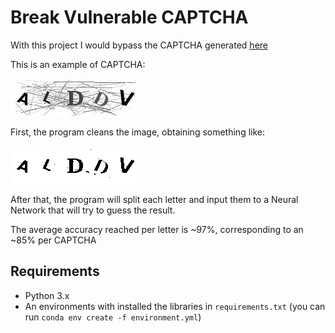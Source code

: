 # Break Vulnerable CAPTCHA

With this project I would bypass the CAPTCHA generated [here](https://forms.iit.it/captcha.php)


This is an example of CAPTCHA:

![Example-of-CAPTCHA](examples/original.png)

First, the program cleans the image, obtaining something like:

![Example-of-cleaned-CAPTCHA](examples/cleaned.png)

After that, the program will split each letter and input them to a Neural Network that will try to guess the result.

The average accuracy reached per letter is ~97%, corresponding to an ~85% per CAPTCHA

## Requirements
- Python 3.x
- An environments with installed the libraries in ```requirements.txt``` (you can run ```conda env create -f environment.yml```)